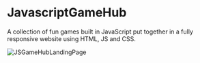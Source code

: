 # JavascriptGameHub

A collection of fun games built in JavaScript put together in a fully responsive website using HTML, JS and CSS.


![JSGameHubLandingPage](https://user-images.githubusercontent.com/38701679/54469513-643a6000-476f-11e9-92a9-9c2cd03e5930.PNG)


